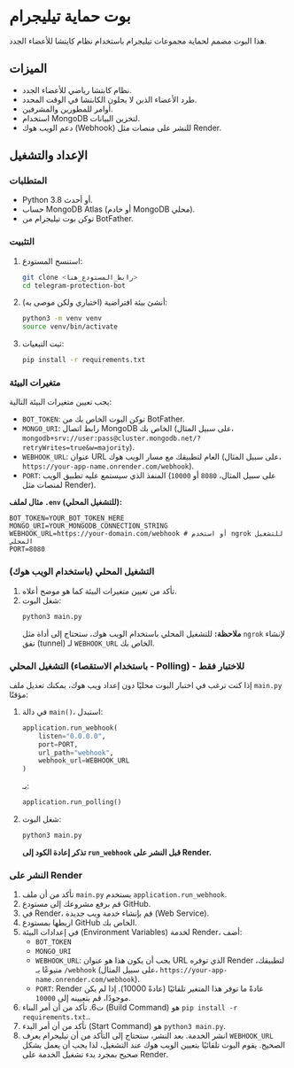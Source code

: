 # بوت حماية تيليجرام

هذا البوت مصمم لحماية مجموعات تيليجرام باستخدام نظام كابتشا للأعضاء الجدد.

## الميزات
- نظام كابتشا رياضي للأعضاء الجدد.
- طرد الأعضاء الذين لا يحلون الكابتشا في الوقت المحدد.
- أوامر للمطورين والمشرفين.
- استخدام MongoDB لتخزين البيانات.
- دعم الويب هوك (Webhook) للنشر على منصات مثل Render.

## الإعداد والتشغيل

### المتطلبات
- Python 3.8 أو أحدث.
- حساب MongoDB Atlas (أو خادم MongoDB محلي).
- توكن بوت تيليجرام من BotFather.

### التثبيت
1.  استنسخ المستودع:
    ```bash
    git clone <رابط_المستودع_هنا>
    cd telegram-protection-bot
    ```
2.  أنشئ بيئة افتراضية (اختياري ولكن موصى به):
    ```bash
    python3 -m venv venv
    source venv/bin/activate
    ```
3.  ثبت التبعيات:
    ```bash
    pip install -r requirements.txt
    ```

### متغيرات البيئة
يجب تعيين متغيرات البيئة التالية:

-   `BOT_TOKEN`: توكن البوت الخاص بك من BotFather.
-   `MONGO_URI`: رابط اتصال MongoDB الخاص بك (على سبيل المثال، `mongodb+srv://user:pass@cluster.mongodb.net/?retryWrites=true&w=majority`).
-   `WEBHOOK_URL`: عنوان URL العام لتطبيقك مع مسار الويب هوك (على سبيل المثال، `https://your-app-name.onrender.com/webhook`).
-   `PORT`: المنفذ الذي سيستمع عليه تطبيق الويب (على سبيل المثال، `8080` أو `10000` لمنصات مثل Render).

**مثال لملف `.env` (للتشغيل المحلي):**
```
BOT_TOKEN=YOUR_BOT_TOKEN_HERE
MONGO_URI=YOUR_MONGODB_CONNECTION_STRING
WEBHOOK_URL=https://your-domain.com/webhook # أو استخدم ngrok للتشغيل المحلي
PORT=8080
```

### التشغيل المحلي (باستخدام الويب هوك)

1.  تأكد من تعيين متغيرات البيئة كما هو موضح أعلاه.
2.  شغل البوت:
    ```bash
    python3 main.py
    ```
    **ملاحظة:** للتشغيل المحلي باستخدام الويب هوك، ستحتاج إلى أداة مثل `ngrok` لإنشاء نفق (tunnel) لـ `WEBHOOK_URL` الخاص بك.

### التشغيل المحلي (باستخدام الاستقصاء - Polling) - للاختبار فقط

إذا كنت ترغب في اختبار البوت محليًا دون إعداد ويب هوك، يمكنك تعديل ملف `main.py` مؤقتًا:

1.  في دالة `main()`، استبدل:
    ```python
    application.run_webhook(
        listen="0.0.0.0",
        port=PORT,
        url_path="webhook",
        webhook_url=WEBHOOK_URL
    )
    ```
    بـ:
    ```python
    application.run_polling()
    ```
2.  شغل البوت:
    ```bash
    python3 main.py
    ```
    **تذكر إعادة الكود إلى `run_webhook` قبل النشر على Render.**

### النشر على Render

1.  تأكد من أن ملف `main.py` يستخدم `application.run_webhook`.
2.  قم برفع مشروعك إلى مستودع GitHub.
3.  في Render، قم بإنشاء خدمة ويب جديدة (Web Service).
4.  اربطها بمستودع GitHub الخاص بك.
5.  في إعدادات البيئة (Environment Variables) لخدمة Render، أضف:
    -   `BOT_TOKEN`
    -   `MONGO_URI`
    -   `WEBHOOK_URL`: يجب أن يكون هذا هو عنوان URL الذي توفره Render لتطبيقك، متبوعًا بـ `/webhook` (على سبيل المثال، `https://your-app-name.onrender.com/webhook`).
    -   `PORT`: Render عادةً ما توفر هذا المتغير تلقائيًا (عادةً 10000). إذا لم يكن موجودًا، قم بتعيينه إلى `10000`.
6.  ت6.  تأكد من أن أمر البناء (Build Command) هو `pip install -r requirements.txt`..
7.  تأكد من أن أمر البدء (Start Command) هو `python3 main.py`.
8.  انشر الخدمة. بعد النشر، ستحتاج إلى التأكد من أن تيليجرام يعرف `WEBHOOK_URL` الصحيح. يقوم البوت تلقائيًا بتعيين الويب هوك عند التشغيل، لذا يجب أن يعمل بشكل صحيح بمجرد بدء تشغيل الخدمة على Render.

